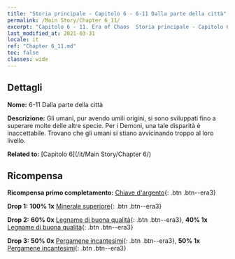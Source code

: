 ```yaml
---
title: "Storia principale - Capitolo 6 - 6-11 Dalla parte della città"
permalink: /Main Story/Chapter 6_11/
excerpt: "Capitolo 6 - 11. Era of Chaos  Storia principale - Capitolo 6_11. 6-11 Dalla parte della città"
last_modified_at: 2021-03-31
locale: it
ref: "Chapter 6_11.md"
toc: false
classes: wide
---
```


## Dettagli

 **Nome:** 6-11 Dalla parte della città

 **Descrizione:** Gli umani, pur avendo umili origini, si sono sviluppati fino a superare molte delle altre specie. Per i Demoni, una tale disparità è inaccettabile. Trovano che gli umani si stiano avvicinando troppo al loro livello.

 **Related to:** [Capitolo 6](/it/Main Story/Chapter 6/)

## Ricompensa

 **Ricompensa primo completamento:** [Chiave d'argento](/it/Items/con_693/){: .btn .btn--era3}

 **Drop 1:** **100% 1x** [Minerale superiore](/it/Items/mat_19/){: .btn .btn--era3}

 **Drop 2:** **60% 0x** [Legname di buona qualità](/it/Items/mat_13/){: .btn .btn--era3}, **40% 1x** [Legname di buona qualità](/it/Items/mat_13/){: .btn .btn--era3}

 **Drop 3:** **50% 0x** [Pergamene incantesimi](/it/Items/con_694/){: .btn .btn--era3}, **50% 1x** [Pergamene incantesimi](/it/Items/con_694/){: .btn .btn--era3}

